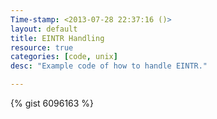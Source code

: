 ```yaml
---
Time-stamp: <2013-07-28 22:37:16 ()>
layout: default
title: EINTR Handling
resource: true
categories: [code, unix]
desc: "Example code of how to handle EINTR."

---
```


{% gist 6096163 %}
